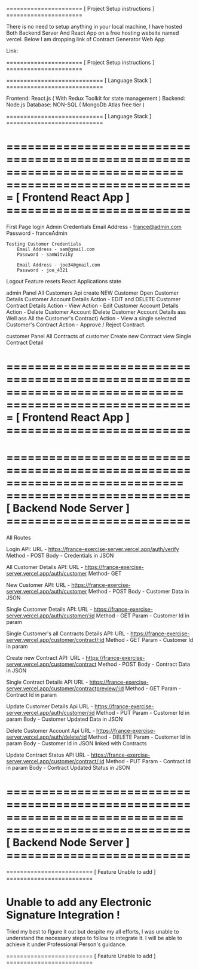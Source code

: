 ====================== [ Project Setup instructions ] ======================

There is no need to setup anything in your local machine, I have hosted Both Backend Server And React App on a free hosting website named vercel.
Below I am dropping link of Contract Generator Web App

Link: 

====================== [ Project Setup instructions ] ======================



============================ [ Language Stack ] ============================

Frontend: React.js ( With Redux Toolkit for state management )
Backend: Node.js
Database: NON-SQL ( MongoDb Atlas free tier )

============================ [ Language Stack ] ============================



=============================================================================
=========================== [ Frontend React App ] ==========================
=============================================================================

First Page login
    Admin Credentials
        Email Address - france@admin.com
        Password - franceAdmin
    
    Testing Customer Credentials
        Email Address - sam@gmail.com
        Password - samWitviky

        Email Address - joe34@gmail.com
        Password - joe_4321


Logout Feature resets React Applications state


admin Panel
    All Customers Api
    create NEW Customer
    Open Customer Details
        Customer Account Details
            Action - EDIT and DELETE
        Customer Contract Details
            Action - View
    Action - Edit Customer Account Details
    Action - Delete Customer Account (Delete Customer Account Details ass Well ass All the Customer's Contract)
    Action - View a single selected Customer's Contract
    Action - Approve / Reject Contract.


customer Panel
    All Contracts of customer
    Create new Contract
    view Single Contract Detail

=============================================================================
=========================== [ Frontend React App ] ==========================
=============================================================================



=============================================================================
========================== [ Backend Node Server ] ==========================
=============================================================================

All Routes

Login API:
    URL - https://france-exercise-server.vercel.app/auth/verify
    Method - POST
    Body - Credentials in JSON

All Customer Details API:
    URL - https://france-exercise-server.vercel.app/auth/customer
    Method- GET

New Customer API:
    URL - https://france-exercise-server.vercel.app/auth/customer
    Method - POST
    Body - Customer Data in JSON

Single Customer Details API:
    URL - https://france-exercise-server.vercel.app/auth/customer/:id
    Method - GET
    Param - Customer Id in param

Single Customer's all Contracts Details API:
    URL - https://france-exercise-server.vercel.app/customer/contract/:id
    Method - GET
    Param - Customer Id in param

Create new Contract API:
    URL - https://france-exercise-server.vercel.app/customer/contract
    Method - POST
    Body - Contract Data in JSON

Single Contract Details API
    URL - https://france-exercise-server.vercel.app/customer/contractpreview/:id
    Method - GET
    Param - Contract Id in param

Update Customer Details Api 
    URL - https://france-exercise-server.vercel.app/auth/customer/:id
    Method - PUT
    Param - Customer Id in param
    Body - Customer Updated Data in JSON

Delete Customer Account Api
    URL - https://france-exercise-server.vercel.app/auth/delete/:id
    Method - DELETE
    Param - Customer Id in param
    Body - Customer Id in JSON linked with Contracts

Update Contract Status API
    URL - https://france-exercise-server.vercel.app/customer/contract/:id
    Method - PUT
    Param - Contract Id in param
    Body - Contract Updated Status in JSON

=============================================================================
========================== [ Backend Node Server ] ==========================
=============================================================================



========================= [ Feature Unable to add ] =========================

# Unable to add any Electronic Signature Integration !

Tried my best to figure it out but despite my all efforts, I was unable to understand the necessary steps to follow to integrate it. I will be able to achieve it under Professional Person's guidance.

========================= [ Feature Unable to add ] =========================